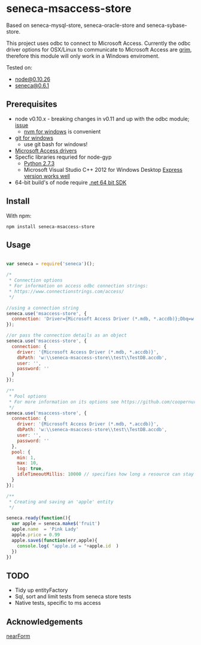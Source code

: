 # seneca-msaccess-store

Based on seneca-mysql-store, seneca-oracle-store and seneca-sybase-store.

This project uses odbc to connect to Microsoft Access. Currently the odbc driver options for OSX/Linux to communicate to Microsoft Access are [grim](http://stackoverflow.com/questions/5742322/connecting-to-access-database-from-linux), therefore this module will only work in a Windows enviroment.

Tested on:

- node@0.10.26
- seneca@0.6.1 

## Prerequisites

- node v0.10.x - breaking changes in v0.11 and up with the odbc module; [issue](https://github.com/w1nk/node-odbc/issues/79)
  - [nvm for windows](https://github.com/coreybutler/nvm-windows) is convenient
- [git for windows](http://git-scm.com/download/win)
  - use git bash for windows!
- [Microsoft Access drivers](http://www.microsoft.com/en-us/download/details.aspx?id=13255)
- Specfic libraries requried for node-gyp
  - [Python 2.7.3](https://www.python.org/downloads/)
  - Microsoft Visual Studio C++ 2012 for Windows Desktop [Express version works well](http://go.microsoft.com/?linkid=9816758)
- 64-bit build's of node require [.net 64 bit SDK](http://www.microsoft.com/en-us/download/details.aspx?id=8279)


## Install

With npm:

`npm install seneca-msaccess-store`

## Usage

```js

var seneca = require('seneca')();

/*
 * Connection options
 * For information on access odbc connection strings:
 * https://www.connectionstrings.com/access/
 */

//using a connection string
seneca.use('msaccess-store', {
  connection: 'Driver={Microsoft Access Driver (*.mdb, *.accdb)};Dbq=w:\\seneca-msaccess-store\\test\\TestDB.accdb;'
});

//or pass the connection details as an object
seneca.use('msaccess-store', {
  connection: {
    driver: '{Microsoft Access Driver (*.mdb, *.accdb)}',
    dbPath: 'w:\\seneca-msaccess-store\\test\\TestDB.accdb',
    user: '',
    password: ''
  }
});

/**
 * Pool options
 * For more information on its options see https://github.com/coopernurse/node-pool
 */
seneca.use('msaccess-store', {
  connection: {
    driver: '{Microsoft Access Driver (*.mdb, *.accdb)}',
    dbPath: 'w:\\seneca-msaccess-store\\test\\TestDB.accdb',
    user: '',
    password: ''
  },
  pool: {
    min: 1,
    max: 10,
    log: true,
    idleTimeoutMillis: 10000 // specifies how long a resource can stay idle in pool before being removed
  }
});

/**
 * Creating and saving an 'apple' entity
 */

seneca.ready(function(){
  var apple = seneca.make$('fruit')
  apple.name  = 'Pink Lady'
  apple.price = 0.99
  apple.save$(function(err,apple){
    console.log( "apple.id = "+apple.id  )
  })
})

```

## TODO

- Tidy up entityFactory
- Sql, sort and limit tests from seneca store tests
- Native tests, specific to ms access

## Acknowledgements

[nearForm](http://www.nearform.com/)


